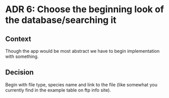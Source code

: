 ADR 6: Choose the beginning look of the database/searching it
=============================================================
Context
-------
Though the app would be most abstract we have to begin implementation with something.

Decision
--------
Begin with file type, species name and link to the file (like somewhat you currently find in the example table on ftp info site).
